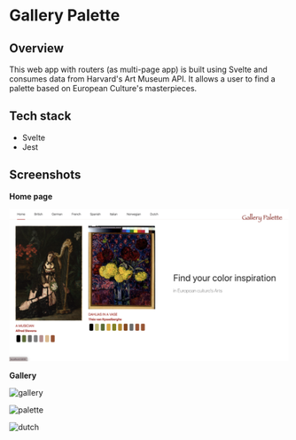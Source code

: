 # Gallery Palette

## Overview

This web app with routers (as multi-page app) is built using Svelte and consumes data from Harvard's Art Museum API. It allows a user to find a palette based on European Culture's masterpieces.

## Tech stack

- Svelte
- Jest

## Screenshots

**Home page**

![home page](./screenshots/home.png)

**Gallery**

![gallery](./screenshots/gallery.png)

![palette](./screenshots/palette.png)

![dutch](./screenshots/dutch.png)
